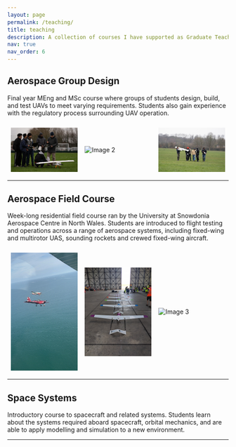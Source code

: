 ```yaml
---
layout: page
permalink: /teaching/
title: teaching
description: A collection of courses I have supported as Graduate Teaching Assistant.
nav: true
nav_order: 6
---
```




## Aerospace Group Design

Final year MEng and MSc course where groups of students design, build, and test UAVs to meet varying requirements. Students also gain experience with the regulatory process surrounding UAV operation.

<div style="display: flex; justify-content: space-around; align-items: center; margin-top: 20px;">
  <img src="assets\img\D4_1_alt.jpg" alt="Image 1" style="width: 30%; margin: 5px;">
  <img src="assets\img\D4_2.jpg" alt="Image 2" style="width: 30%; margin: 5px;">
  <img src="assets\img\D4_1.jpg" alt="Image 3" style="width: 30%; margin: 5px;">
</div>

---

## Aerospace Field Course

Week-long residential field course ran by the University at Snowdonia Aerospace Centre in North Wales. Students are introduced to flight testing and operations across a range of aerospace systems, including fixed-wing and multirotor UAS, sounding rockets and crewed fixed-wing aircraft. 

<div style="display: flex; justify-content: space-around; align-items: center; margin-top: 20px;">
  <img src="assets\img\AFC_1_ALt.jpeg" alt="Image 1" style="width: 30%; margin: 5px;">
  <img src="assets\img\AFC_2.jpg" alt="Image 2" style="width: 30%; margin: 5px;">
  <img src="assets\img\AFC_3.ARW" alt="Image 3" style="width: 30%; margin: 5px;">
</div>


---

## Space Systems

Introductory course to spacecraft and related systems. Students learn about the systems required aboard spacecraft, orbital mechanics, and are able to apply modelling and simulation to a new environment.

---